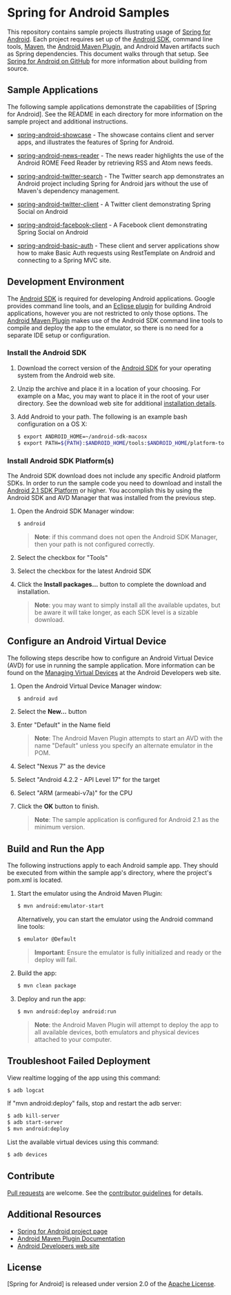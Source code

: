 # Spring for Android Samples

This repository contains sample projects illustrating usage of [Spring for Android][spring-android]. Each project requires set up of the [Android SDK], command line tools, [Maven], the [Android Maven Plugin], and Android Maven artifacts such as Spring dependencies. This document walks through that setup. See [Spring for Android on GitHub] for more information about building from source.


## Sample Applications

The following sample applications demonstrate the capabilities of [Spring for Android]. See the README in each directory for more information on the sample project and additional instructions.

* [spring-android-showcase] - The showcase contains client and server apps, and illustrates the features of Spring for Android.

* [spring-android-news-reader] - The news reader highlights the use of the Android ROME Feed Reader by retrieving RSS and Atom news feeds.

* [spring-android-twitter-search] - The Twitter search app demonstrates an Android project including Spring for Android jars without the use of Maven's dependency management.

* [spring-android-twitter-client] - A Twitter client demonstrating Spring Social on Android

* [spring-android-facebook-client] - A Facebook client demonstrating Spring Social on Android

* [spring-android-basic-auth] - These client and server applications show how to make Basic Auth requests using RestTemplate on Android and connecting to a Spring MVC site.


## Development Environment

The [Android SDK] is required for developing Android applications. Google provides command line tools, and an [Eclipse plugin] for building Android applications, however you are not restricted to only those options. The [Android Maven Plugin] makes use of the Android SDK command line tools to compile and deploy the app to the emulator, so there is no need for a separate IDE setup or configuration.

### Install the Android SDK

1. Download the correct version of the [Android SDK] for your operating system from the Android web site.

2. Unzip the archive and place it in a location of your choosing. For example on a Mac, you may want to place it in the root of your user directory. See the download web site for additional [installation details].

3. Add Android to your path. The following is an example bash configuration on a OS X:

    ```sh
    $ export ANDROID_HOME=~/android-sdk-macosx
    $ export PATH=${PATH}:$ANDROID_HOME/tools:$ANDROID_HOME/platform-tools
    ```

### Install Android SDK Platform(s)

The Android SDK download does not include any specific Android platform SDKs. In order to run the sample code you need to download and install the [Android 2.1 SDK Platform] or higher. You accomplish this by using the Android SDK and AVD Manager that was installed from the previous step.

1. Open the Android SDK Manager window:

    ```sh
    $ android
    ```

    > **Note**: if this command does not open the Android SDK Manager, then your path is not configured correctly.
    
2. Select the checkbox for "Tools"

3. Select the checkbox for the latest Android SDK

4. Click the **Install packages...** button to complete the download and installation.

    > **Note**: you may want to simply install all the available updates, but be aware it will take longer, as each SDK level is a sizable download.


## Configure an Android Virtual Device

The following steps describe how to configure an Android Virtual Device (AVD) for use in running the sample application. More information can be found on the [Managing Virtual Devices] at the Android Developers web site.

1. Open the Android Virtual Device Manager window:

    ```sh
    $ android avd
    ```

2. Select the **New…** button

3. Enter "Default" in the Name field

    > **Note**: The Android Maven Plugin attempts to start an AVD with the name "Default" unless you specify an alternate emulator in the POM.
    
4. Select "Nexus 7" as the device

5. Select "Android 4.2.2 - API Level 17" for the target

6. Select "ARM (armeabi-v7a)" for the CPU

7. Click the **OK** button to finish.

    > **Note**: The sample application is configured for Android 2.1 as the minimum version.


## Build and Run the App

The following instructions apply to each Android sample app. They should be executed from within the sample app's directory, where the project's pom.xml is located.

1. Start the emulator using the Android Maven Plugin:

    ```sh
    $ mvn android:emulator-start
    ```

    Alternatively, you can start the emulator using the Android command line tools:

    ```sh
    $ emulator @Default
    ```

    > **Important**: Ensure the emulator is fully initialized and ready or the deploy will fail.

2. Build the app:

    ```sh
    $ mvn clean package
    ```

3. Deploy and run the app:

    ```sh
    $ mvn android:deploy android:run
    ```

    > **Note**: the Android Maven Plugin will attempt to deploy the app to all available devices, both emulators and physical devices attached to your computer.


## Troubleshoot Failed Deployment

View realtime logging of the app using this command:

```sh
$ adb logcat
```

If "mvn android:deploy" fails, stop and restart the adb server:

```sh
$ adb kill-server
$ adb start-server
$ mvn android:deploy
```

List the available virtual devices using this command:

```sh
$ adb devices
```


## Contribute

[Pull requests] are welcome. See the [contributor guidelines] for details.


## Additional Resources

 - [Spring for Android project page][spring-android]
 - [Android Maven Plugin Documentation]
 - [Android Developers web site]


## License

[Spring for Android] is released under version 2.0 of the [Apache License].


[spring-android]: http://spring.io/projects/spring-android
[Android SDK]: http://developer.android.com/sdk/index.html
[Maven]: http://maven.apache.org
[Android Maven Plugin]: http://code.google.com/p/maven-android-plugin
[Spring for Android on GitHub]: https://github.com/spring-projects/spring-android
[spring-android-showcase]: https://github.com/spring-projects/spring-android-samples/tree/master/spring-android-showcase
[spring-android-news-reader]: https://github.com/spring-projects/spring-android-samples/tree/master/spring-android-news-reader
[spring-android-twitter-search]: https://github.com/spring-projects/spring-android-samples/tree/master/spring-android-twitter-search
[spring-android-twitter-client]: https://github.com/spring-projects/spring-android-samples/tree/master/spring-android-twitter-client
[spring-android-facebook-client]: https://github.com/spring-projects/spring-android-samples/tree/master/spring-android-facebook-client
[spring-android-basic-auth]: https://github.com/spring-projects/spring-android-samples/tree/master/spring-android-basic-auth
[Eclipse Plugin]: http://developer.android.com/sdk/eclipse-adt.html
[installation details]: http://developer.android.com/sdk/installing.html
[Android 2.1 SDK Platform]: http://developer.android.com/sdk/android-2.1.html
[Managing Virtual Devices]: http://developer.android.com/tools/devices/index.html
[Pull requests]: http://help.github.com/send-pull-requests
[contributor guidelines]: https://github.com/spring-projects/spring-android/wiki/Contributor-Guidelines
[Android Maven Plugin Documentation]: http://maven-android-plugin-m2site.googlecode.com/svn/plugin-info.html
[Android Developers web site]: http://developer.android.com/index.html
[Apache license]: http://www.apache.org/licenses/LICENSE-2.0
